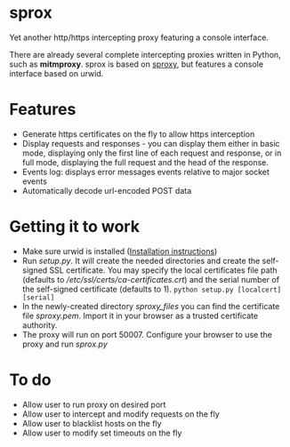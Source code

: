sprox
=====
Yet another http/https intercepting proxy featuring a console interface.

There are already several complete intercepting proxies written in Python, such as **mitmproxy**.
sprox is based on [sproxy](https://github.com/AdotDdot/sproxy), but features a console interface based on urwid.

Features
=======
  * Generate https certificates on the fly to allow https interception
  * Display requests and responses - you can display them either in basic mode, displaying only the first line of each request and response, or in full mode, displaying the full request and the head of the response.
  * Events log: displays error messages events relative to major socket events
  * Automatically decode url-encoded POST data
  
Getting it to work
==================
  * Make sure urwid is installed ([Installation instructions](https://github.com/wardi/urwid/wiki/Installation-instructions))
  * Run *setup.py*. It will create the needed directories and create the self-signed SSL certificate. You may specify the local certificates file path (defaults to */etc/ssl/certs/ca-certificates.crt*) and the serial number of the self-signed certificate (defaults to 1).
  `python setup.py [localcert] [serial]`
  * In the newly-created directory *sproxy_files* you can find the certificate file *sproxy.pem*. Import it in your browser as a trusted certificate authority.
  * The proxy will run on port 50007. Configure your browser to use the proxy and run *sprox.py*
  
To do
=====
  * Allow user to run proxy on desired port
  * Allow user to intercept and modify requests on the fly
  * Allow user to blacklist hosts on the fly
  * Allow user to modify set timeouts on the fly
